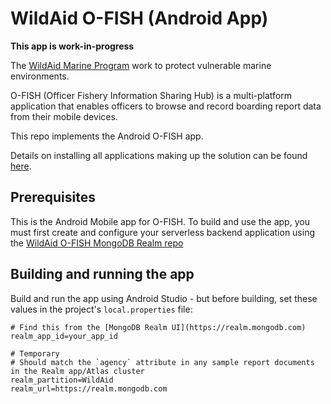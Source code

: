 # WildAid O-FISH (Android App)

**This app is work-in-progress**

The [WildAid Marine Program](https://marine.wildaid.org/) work to protect vulnerable marine environments.

O-FISH (Officer Fishery Information Sharing Hub) is a multi-platform application that enables officers to browse and record boarding report data from their mobile devices.

This repo implements the Android O-FISH app.

Details on installing all applications making up the solution can be found [here](http://wildaid.github.io/).

## Prerequisites

This is the Android Mobile app for O-FISH. To build and use the app, you must first create and configure your serverless backend application using the [WildAid O-FISH MongoDB Realm repo](https://github.com/WildAid/o-fish-realm)

## Building and running the app

Build and run the app using Android Studio - but before building, set these values in the project's `local.properties` file:

```
# Find this from the [MongoDB Realm UI](https://realm.mongodb.com)
realm_app_id=your_app_id

# Temporary
# Should match the `agency` attribute in any sample report documents in the Realm app/Atlas cluster
realm_partition=WildAid
realm_url=https://realm.mongodb.com
```
